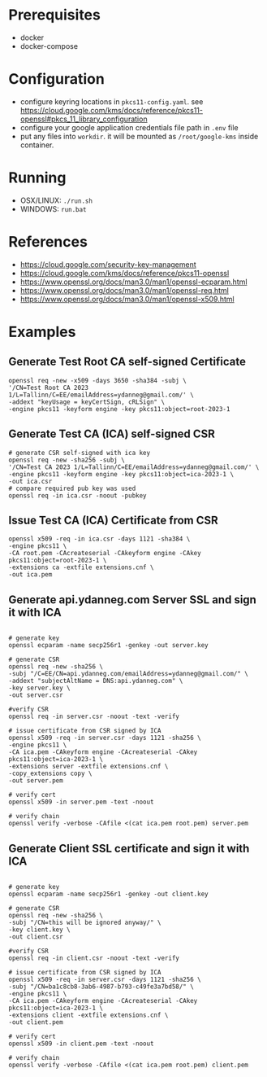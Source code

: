 # Prerequisites
- docker
- docker-compose

# Configuration
- configure keyring locations in `pkcs11-config.yaml`. see https://cloud.google.com/kms/docs/reference/pkcs11-openssl#pkcs_11_library_configuration
- configure your google application credentials file path in `.env` file
- put any files into `workdir`. it will be mounted as  `/root/google-kms` inside container.

# Running
- OSX/LINUX: `./run.sh`
- WINDOWS: `run.bat`

# References
- https://cloud.google.com/security-key-management
- https://cloud.google.com/kms/docs/reference/pkcs11-openssl
- https://www.openssl.org/docs/man3.0/man1/openssl-ecparam.html
- https://www.openssl.org/docs/man3.0/man1/openssl-req.html
- https://www.openssl.org/docs/man3.0/man1/openssl-x509.html

# Examples
## Generate Test Root CA self-signed Certificate
```shell
openssl req -new -x509 -days 3650 -sha384 -subj \
'/CN=Test Root CA 2023 1/L=Tallinn/C=EE/emailAddress=ydanneg@gmail.com/' \
-addext "keyUsage = keyCertSign, cRLSign" \
-engine pkcs11 -keyform engine -key pkcs11:object=root-2023-1
```


## Generate Test CA (ICA) self-signed CSR
```shell
# generate CSR self-signed with ica key
openssl req -new -sha256 -subj \
'/CN=Test CA 2023 1/L=Tallinn/C=EE/emailAddress=ydanneg@gmail.com/' \
-engine pkcs11 -keyform engine -key pkcs11:object=ica-2023-1 \
-out ica.csr
# compare required pub key was used
openssl req -in ica.csr -noout -pubkey
```
## Issue Test CA (ICA) Certificate from CSR
```shell
openssl x509 -req -in ica.csr -days 1121 -sha384 \
-engine pkcs11 \
-CA root.pem -CAcreateserial -CAkeyform engine -CAkey pkcs11:object=root-2023-1 \
-extensions ca -extfile extensions.cnf \
-out ica.pem
```
## Generate api.ydanneg.com Server SSL and sign it with ICA
```shell

# generate key
openssl ecparam -name secp256r1 -genkey -out server.key

# generate CSR
openssl req -new -sha256 \
-subj "/C=EE/CN=api.ydanneg.com/emailAddress=ydanneg@gmail.com/" \
-addext "subjectAltName = DNS:api.ydanneg.com" \
-key server.key \
-out server.csr

#verify CSR
openssl req -in server.csr -noout -text -verify

# issue certificate from CSR signed by ICA
openssl x509 -req -in server.csr -days 1121 -sha256 \
-engine pkcs11 \
-CA ica.pem -CAkeyform engine -CAcreateserial -CAkey pkcs11:object=ica-2023-1 \
-extensions server -extfile extensions.cnf \
-copy_extensions copy \
-out server.pem

# verify cert
openssl x509 -in server.pem -text -noout

# verify chain
openssl verify -verbose -CAfile <(cat ica.pem root.pem) server.pem 
```

## Generate Client SSL certificate and sign it with ICA
```shell

# generate key
openssl ecparam -name secp256r1 -genkey -out client.key

# generate CSR
openssl req -new -sha256 \
-subj "/CN=this will be ignored anyway/" \
-key client.key \
-out client.csr

#verify CSR
openssl req -in client.csr -noout -text -verify

# issue certificate from CSR signed by ICA
openssl x509 -req -in server.csr -days 1121 -sha256 \
-subj "/CN=ba1c8cb8-3ab6-4987-b793-c49fe3a7bd58/" \
-engine pkcs11 \
-CA ica.pem -CAkeyform engine -CAcreateserial -CAkey pkcs11:object=ica-2023-1 \
-extensions client -extfile extensions.cnf \
-out client.pem

# verify cert
openssl x509 -in client.pem -text -noout

# verify chain
openssl verify -verbose -CAfile <(cat ica.pem root.pem) client.pem 
```
